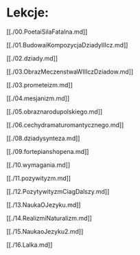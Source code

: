 # Lekcje:

[[./00.PoetaiSilaFatalna.md]]

[[./01.BudowaiKompozycjaDziadyIIIcz.md]]

[[./02.dziady.md]]

[[./03.ObrazMeczenstwaWIIIczDziadow.md]]

[[./03.prometeizm.md]]

[[./04.mesjanizm.md]]

[[./05.obraznarodupolskiego.md]]

[[./06.cechydramaturomantycznego.md]]

[[./08.dziadysynteza.md]]

[[./09.fortepianshopena.md]]

[[./10.wymagania.md]]

[[./11.pozywityzm.md]]

[[./12.PozytywityzmCiagDalszy.md]]

[[./13.NaukaOJezyku.md]]

[[./14.RealizmiNaturalizm.md]]

[[./15.NaukaoJezyku2.md]]

[[./16.Lalka.md]]

